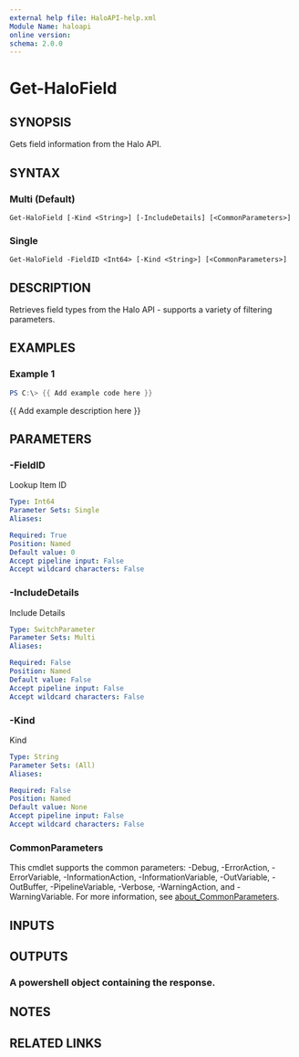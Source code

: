 ```yaml
---
external help file: HaloAPI-help.xml
Module Name: haloapi
online version:
schema: 2.0.0
---
```


# Get-HaloField

## SYNOPSIS
Gets field information from the Halo API.

## SYNTAX

### Multi (Default)
```
Get-HaloField [-Kind <String>] [-IncludeDetails] [<CommonParameters>]
```

### Single
```
Get-HaloField -FieldID <Int64> [-Kind <String>] [<CommonParameters>]
```

## DESCRIPTION
Retrieves field types from the Halo API - supports a variety of filtering parameters.

## EXAMPLES

### Example 1
```powershell
PS C:\> {{ Add example code here }}
```

{{ Add example description here }}

## PARAMETERS

### -FieldID
Lookup Item ID

```yaml
Type: Int64
Parameter Sets: Single
Aliases:

Required: True
Position: Named
Default value: 0
Accept pipeline input: False
Accept wildcard characters: False
```

### -IncludeDetails
Include Details

```yaml
Type: SwitchParameter
Parameter Sets: Multi
Aliases:

Required: False
Position: Named
Default value: False
Accept pipeline input: False
Accept wildcard characters: False
```

### -Kind
Kind

```yaml
Type: String
Parameter Sets: (All)
Aliases:

Required: False
Position: Named
Default value: None
Accept pipeline input: False
Accept wildcard characters: False
```

### CommonParameters
This cmdlet supports the common parameters: -Debug, -ErrorAction, -ErrorVariable, -InformationAction, -InformationVariable, -OutVariable, -OutBuffer, -PipelineVariable, -Verbose, -WarningAction, and -WarningVariable. For more information, see [about_CommonParameters](http://go.microsoft.com/fwlink/?LinkID=113216).

## INPUTS

## OUTPUTS

### A powershell object containing the response.
## NOTES

## RELATED LINKS

